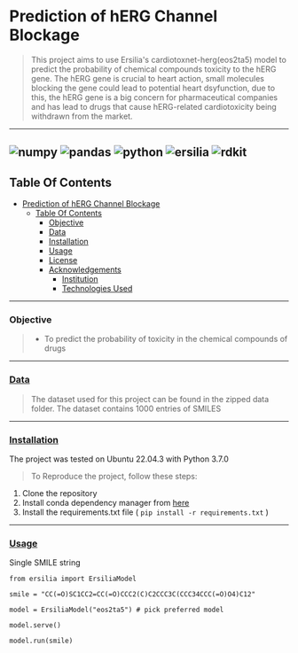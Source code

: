 # Prediction of hERG Channel Blockage

> This project aims to use Ersilia's cardiotoxnet-herg(eos2ta5) model to predict the probability of chemical compounds   toxicity to the hERG gene. The hERG gene is crucial to heart action, small molecules blocking the gene could lead to potential heart dsyfunction, due to this, the hERG gene is a big concern for pharmaceutical companies and has lead to drugs that cause hERG-related cardiotoxicity being withdrawn from the market.
---
![numpy](https://img.shields.io/badge/Numpy-777BB4?style=for-the-badge&logo=numpy&logoColor=white)  ![pandas](https://img.shields.io/badge/Pandas-2C2D72?style=for-the-badge&logo=pandas&logoColor=white)   ![python](https://img.shields.io/badge/Python-FFD43B?style=for-the-badge&logo=python&logoColor=blue)    ![ersilia](https://img.shields.io/badge/ersilia-F7931E?style=for-the-badge&logo=scikit-learn&logoColor=white)    ![rdkit](https://img.shields.io/badge/RDKit-209117?style=for-the-badge&logo=nlp&logoColor=white)
---
## Table Of Contents
- [Prediction of hERG Channel Blockage](#Prediction-of-hERG-Channel-Blockage)
  - [Table Of Contents](#table-of-contents)
    - [Objective](#objective)
    - [Data](#data)
    - [Installation](#installation)
    - [Usage](#usage)
    - [License](#license)
    - [Acknowledgements](#acknowledgements)
      - [Institution](#institution)
      - [Technologies Used](#technologies-used)
---
### Objective
> * To predict the probability of toxicity in the chemical compounds of drugs
---
### [Data](#data)
> The dataset used for this project can be found in the zipped data folder. The dataset contains 1000 entries of SMILES
---
### [Installation](#installation)
The project was tested on Ubuntu 22.04.3 with Python 3.7.0
> To Reproduce the project, follow these steps:
1. Clone the repository
2. Install conda dependency manager from [here](https://docs.conda.io/en/latest/)
3. Install the requirements.txt file ( `pip install -r requirements.txt` )
---
### [Usage](#usage)

Single SMILE string

 ```from ersilia import ErsiliaModel```

 ```smile = "CC(=O)SC1CC2=CC(=O)CCC2(C)C2CCC3C(CCC34CCC(=O)O4)C12"```

 ```model = ErsiliaModel("eos2ta5") # pick preferred model```

 ```model.serve()```

 ```model.run(smile)```

